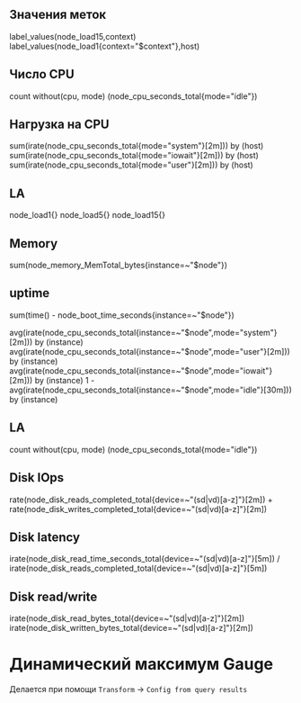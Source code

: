 ## Значения меток

label_values(node_load15,context) 
label_values(node_load1{context="$context"},host)

## Число CPU
count without(cpu, mode) (node_cpu_seconds_total{mode="idle"})

## Нагрузка на CPU
sum(irate(node_cpu_seconds_total{mode="system"}[2m])) by (host)
sum(irate(node_cpu_seconds_total{mode="iowait"}[2m])) by (host)
sum(irate(node_cpu_seconds_total{mode="user"}[2m])) by (host)

## LA
node_load1{}
node_load5{}
node_load15{}

## Memory
sum(node_memory_MemTotal_bytes{instance=~"$node"})

## uptime
sum(time() - node_boot_time_seconds{instance=~"$node"})

avg(irate(node_cpu_seconds_total{instance=~"$node",mode="system"}[2m])) by (instance)
avg(irate(node_cpu_seconds_total{instance=~"$node",mode="user"}[2m])) by (instance)
avg(irate(node_cpu_seconds_total{instance=~"$node",mode="iowait"}[2m])) by (instance)
1 - avg(irate(node_cpu_seconds_total{instance=~"$node",mode="idle"}[30m])) by (instance)

## LA
count without(cpu, mode) (node_cpu_seconds_total{mode="idle"})

## Disk IOps
rate(node_disk_reads_completed_total{device=~"(sd|vd)[a-z]"}[2m]) + rate(node_disk_writes_completed_total{device=~"(sd|vd)[a-z]"}[2m])
## Disk latency
irate(node_disk_read_time_seconds_total{device=~"(sd|vd)[a-z]"}[5m]) / irate(node_disk_reads_completed_total{device=~"(sd|vd)[a-z]"}[5m])
## Disk read/write
irate(node_disk_read_bytes_total{device=~"(sd|vd)[a-z]"}[2m])
irate(node_disk_written_bytes_total{device=~"(sd|vd)[a-z]"}[2m])

# Динамический максимум Gauge
Делается при помощи `Transform` -> `Config from query results`
